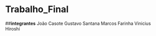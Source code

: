 # Trabalho_Final

##**__integrantes__**
João Casote 
Gustavo Santana
Marcos Farinha
Vinicius Hiroshi
